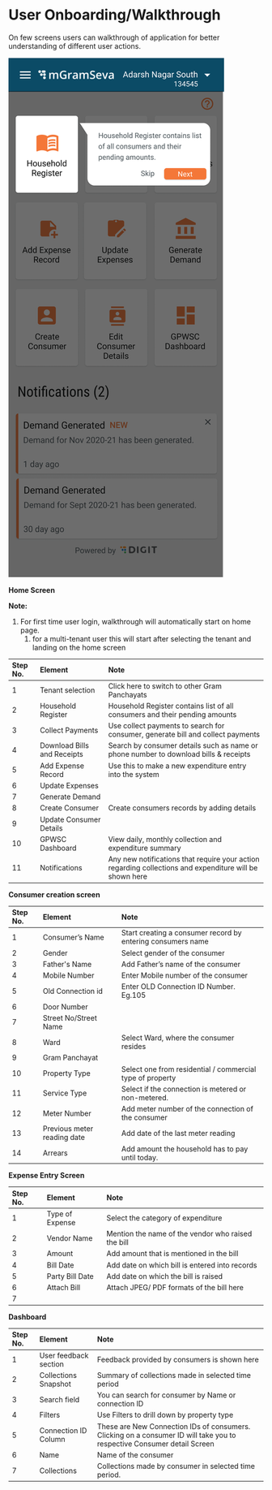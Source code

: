 # User Onboarding/Walkthrough

On few screens users can walkthrough of application for better understanding of different user actions. 

![](../../../.gitbook/assets/image%20%2824%29.png)



**Home Screen**

**Note:**

1. For first time user login, walkthrough will automatically start on home page.
   1. for a multi-tenant user this will start after selecting the tenant and landing on the home screen

| **Step No.** | **Element** | **Note** |
| :--- | :--- | :--- |
| 1 | Tenant selection | Click here to switch to other Gram Panchayats |
| 2 | Household Register | Household Register contains list of all consumers and their pending amounts |
| 3 | Collect Payments | Use collect payments to search for consumer, generate bill and collect payments |
| 4 | Download Bills and Receipts | Search by consumer details such as name or phone number to download bills & receipts |
| 5 | Add Expense Record | Use this to make a new expenditure entry into the system |
| 6 | Update Expenses |  |
| 7 | Generate Demand |  |
| 8 | Create Consumer | Create consumers records by adding details |
| 9 | Update Consumer Details |  |
| 10 | GPWSC Dashboard | View daily, monthly collection and expenditure summary |
| 11 | Notifications | Any new notifications that require your action regarding collections and expenditure will be shown here |

**Consumer creation screen**

| **Step No.** | **Element** | **Note** |
| :--- | :--- | :--- |
| 1 | Consumer’s Name | Start creating a consumer record by entering consumers name |
| 2 | Gender | Select gender of the consumer |
| 3 | Father's Name | Add Father’s name of the consumer |
| 4 | Mobile Number | Enter Mobile number of the consumer |
| 5 | Old Connection id | Enter OLD Connection ID Number. Eg.105 |
| 6 | Door Number |  |
| 7 | Street No/Street Name |  |
| 8 | Ward | Select Ward, where the consumer resides |
| 9 | Gram Panchayat |  |
| 10 | Property Type | Select one from residential / commercial type of property |
| 11 | Service Type | Select if the connection is metered or non-metered. |
| 12 | Meter Number | Add meter number of the connection of the consumer |
| 13 | Previous meter reading date | Add date of the last meter reading |
| 14 | Arrears | Add amount the household has to pay until today. |

**Expense Entry Screen**

| **Step No.** | **Element** | **Note** |
| :--- | :--- | :--- |
| 1 | Type of Expense | Select the category of expenditure |
| 2 | Vendor Name | Mention the name of the vendor who raised the bill |
| 3 | Amount | Add amount that is mentioned in the bill |
| 4 | Bill Date | Add date on which bill is entered into records |
| 5 | Party Bill Date | Add date on which the bill is raised |
| 6 | Attach Bill | Attach JPEG/ PDF formats of the bill here |
| 7 |  |  |

**Dashboard**

| **Step No.** | **Element** | **Note** |
| :--- | :--- | :--- |
| 1 | User feedback section | Feedback provided by consumers is shown here |
| 2 | Collections Snapshot | Summary of collections made in selected time period |
| 3 | Search field | You can search for consumer by Name or connection ID |
| 4 | Filters | Use Filters to drill down by property type |
| 5 | Connection ID Column | These are New Connection IDs of consumers. Clicking on a consumer ID will take you to respective Consumer detail Screen |
| 6 | Name | Name of the consumer |
| 7 | Collections | Collections made by consumer in selected time period. |

